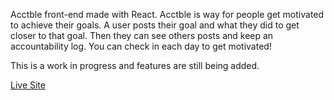 Acctble front-end made with React.
Acctble is way for people get motivated to achieve their goals. 
A user posts their goal and what they did to get closer to that goal. 
Then they can see others posts and keep an accountability log. 
You can check in each day to get motivated! 

This is a work in progress and features are still being added. 

[Live Site](acctbles.fly.dev)


